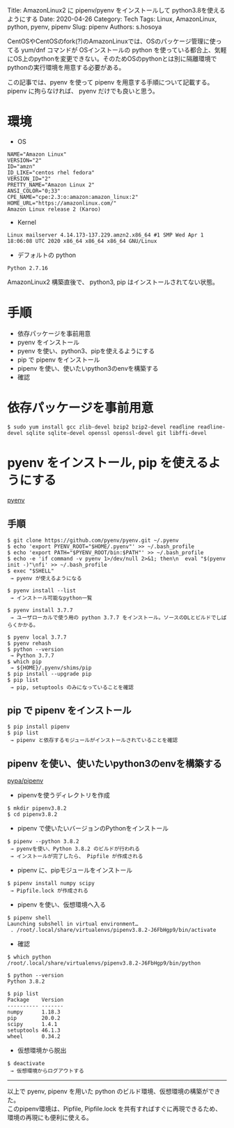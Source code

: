 Title: AmazonLinux2 に pipenv/pyenv をインストールして python3.8を使えるようにする
Date: 2020-04-26
Category: Tech
Tags: Linux, AmazonLinux, python, pyenv, pipenv
Slug: pipenv
Authors: s.hosoya


CentOSやCentOSのfork(?)のAmazonLinuxでは、OSのパッケージ管理に使ってる yum/dnf コマンドが OSインストールの python を使っている都合上、気軽にOS上のpythonを変更できない。そのためOSのpythonとは別に隔離環境でpythonの実行環境を用意する必要がある。

この記事では、pyenv を使って pipenv を用意する手順について記載する。  
pipenv に拘らなければ、 pyenv だけでも良いと思う。  

# 環境

* OS
```
NAME="Amazon Linux"
VERSION="2"
ID="amzn"
ID_LIKE="centos rhel fedora"
VERSION_ID="2"
PRETTY_NAME="Amazon Linux 2"
ANSI_COLOR="0;33"
CPE_NAME="cpe:2.3:o:amazon:amazon_linux:2"
HOME_URL="https://amazonlinux.com/"
Amazon Linux release 2 (Karoo)
```

* Kernel
```
Linux mailserver 4.14.173-137.229.amzn2.x86_64 #1 SMP Wed Apr 1 18:06:08 UTC 2020 x86_64 x86_64 x86_64 GNU/Linux
```

* デフォルトの python
```
Python 2.7.16
```
AmazonLinux2 構築直後で、 python3, pip はインストールされてない状態。  

# 手順

* 依存パッケージを事前用意
* pyenv をインストール
* pyenv を使い、python3、pipを使えるようにする
* pip で pipenv をインストール
* pipenv を使い、使いたいpython3のenvを構築する
* 確認

# 依存パッケージを事前用意

```
$ sudo yum install gcc zlib-devel bzip2 bzip2-devel readline readline-devel sqlite sqlite-devel openssl openssl-devel git libffi-devel
```

# pyenv をインストール, pip を使えるようにする

[pyenv](https://github.com/pyenv/pyenv)

## 手順

```
$ git clone https://github.com/pyenv/pyenv.git ~/.pyenv
$ echo 'export PYENV_ROOT="$HOME/.pyenv"' >> ~/.bash_profile
$ echo 'export PATH="$PYENV_ROOT/bin:$PATH"' >> ~/.bash_profile
$ echo -e 'if command -v pyenv 1>/dev/null 2>&1; then\n  eval "$(pyenv init -)"\nfi' >> ~/.bash_profile
$ exec "$SHELL"
 → pyenv が使えるようになる
```

```
$ pyenv install --list
 → インストール可能なpython一覧
```

```
$ pyenv install 3.7.7
 → ユーザローカルで使う用の python 3.7.7 をインストール。ソースのDLとビルドでしばらくかかる。
```

```
$ pyenv local 3.7.7
$ pyenv rehash
$ python --version
 → Python 3.7.7
$ which pip
 → ${HOME}/.pyenv/shims/pip
$ pip install --upgrade pip
$ pip list
 → pip, setuptools のみになっていることを確認
```

## pip で pipenv をインストール

```
$ pip install pipenv
$ pip list
 → pipenv と依存するモジュールがインストールされていることを確認
```

## pipenv を使い、使いたいpython3のenvを構築する

[pypa/pipenv](https://github.com/pypa/pipenv)

* pipenvを使うディレクトリを作成
```
$ mkdir pipenv3.8.2
$ cd pipenv3.8.2
```

* pipenv で使いたいバージョンのPythonをインストール
```
$ pipenv --python 3.8.2
 → pyenvを使い、Python 3.8.2 のビルドが行われる
 → インストールが完了したら、 Pipfile が作成される
```

* pipenv に、pipモジュールをインストール
```
$ pipenv install numpy scipy
 → Pipfile.lock が作成される
```

* pipenv を使い、仮想環境へ入る
```
$ pipenv shell
Launching subshell in virtual environment…
 . /root/.local/share/virtualenvs/pipenv3.8.2-J6FbHgp9/bin/activate
```

* 確認
```
$ which python
/root/.local/share/virtualenvs/pipenv3.8.2-J6FbHgp9/bin/python

$ python --version
Python 3.8.2

$ pip list
Package    Version
---------- -------
numpy      1.18.3
pip        20.0.2
scipy      1.4.1
setuptools 46.1.3
wheel      0.34.2
```

* 仮想環境から脱出
```
$ deactivate
 → 仮想環境からログアウトする
```

---

以上で pyenv, pipenv を用いた python のビルド環境、仮想環境の構築ができた。  
このpipenv環境は、Pipfile, Pipfile.lock を共有すればすぐに再現できるため、環境の再現にも便利に使える。  

